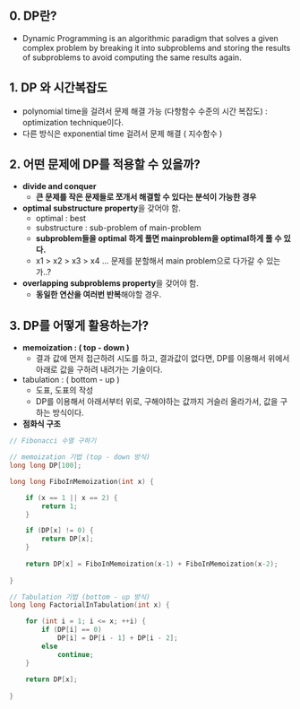 ## 0. DP란?
 - Dynamic Programming is an algorithmic paradigm that solves a given complex problem by breaking it into subproblems and storing the results of subproblems to avoid computing the same results again.

## 1. DP 와 시간복잡도
 - polynomial time을 걸려서 문제 해결 가능 (다항함수 수준의 시간 복잡도) : optimization technique이다.
 - 다른 방식은 exponential time 걸려서 문제 해결 ( 지수함수 )

## 2. 어떤 문제에 DP를 적용할 수 있을까?
  - **divide and conquer**
    - **큰 문제를 작은 문제들로 쪼개서 해결할 수 있다는 분석이 가능한 경우**
  - **optimal substructure property**을 갖어야 함.
    - optimal : best
    - substructure : sub-problem of main-problem
    - **subproblem들을 optimal 하게 풀면 mainproblem을 optimal하게 풀 수 있다.**
    - x1 > x2 > x3 > x4 ... 문제를 분할해서 main problem으로 다가갈 수 있는가..?
  - **overlapping subproblems property**을 갖어야 함.
    - **동일한 연산을 여러번 반복**해야할 경우.

## 3. DP를 어떻게 활용하는가?
 - **memoization : ( top - down )**
   - 결과 값에 먼저 접근하려 시도를 하고, 결과값이 없다면, DP를 이용해서 위에서 아래로 값을 구하려 내려가는 기술이다.
 - tabulation : ( bottom - up )
   - 도표, 도표의 작성
   - DP를 이용해서 아래서부터 위로, 구해야하는 값까지 거슬러 올라가서, 값을 구하는 방식이다.
 - **점화식 구조**

```cpp
// Fibonacci 수열 구하기

// memoization 기법 (top - down 방식)
long long DP[100];

long long FiboInMemoization(int x) {

	if (x == 1 || x == 2) {
		return 1;
	}

	if (DP[x] != 0) {
		return DP[x];
	}
	
	return DP[x] = FiboInMemoization(x-1) + FiboInMemoization(x-2);
	
}

// Tabulation 기법 (bottom - up 방식)
long long FactorialInTabulation(int x) {

	for (int i = 1; i <= x; ++i) {
		if (DP[i] == 0)
			DP[i] = DP[i - 1] + DP[i - 2];
		else
			continue;
	}
 
	return DP[x];
 
}

```
